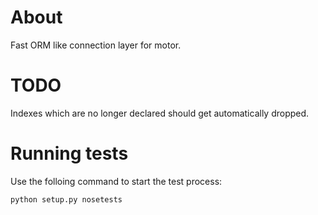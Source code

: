 About
=====

Fast ORM like connection layer for motor.

TODO
====

Indexes which are no longer declared should get automatically dropped.


Running tests
=============

Use the folloing command to start the test process:

    python setup.py nosetests